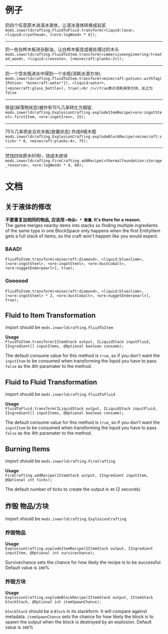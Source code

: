 # 例子

扔四个任意原木进凛冰液体，让凛冰液体转换成岩浆 `mods.inworldcrafting.FluidToFluid.transform(<liquid:lava>, <liquid:cryotheum>, [<ore:logWood> * 4]);`

* * *

扔一些白桦木板进杂酚油，让白桦木板变成被处理过的木头 `mods.inworldcrafting.FluidToItem.transform(<immersiveengineering:treated_wood>, <liquid:creosote>, [<minecraft:planks:2>]);`

* * *

扔一个空水瓶进水中得到一个水瓶(消耗水源方块). `mods.inworldcrafting.FluidToItem.transform(<minecraft:potion>.withTag({Potion: "minecraft:water"}), <liquid:water>, [<minecraft:glass_bottle>], true);<br />//true表示消耗液体方块，反之为false`

* * *

铁锭(掉落物状态)被炸有15%几率转化为钢锭.  
`mods.inworldcrafting.ExplosionCrafting.explodeItemRecipe(<ore:ingotSteel>.firstItem, <ore:ingotIron>, 15);`

* * *

75%几率把金合欢木板(放置状态) 炸成8根木棍 `mods.inworldcrafting.ExplosionCrafting.explodeBlockRecipe(<minecraft:stick> * 8, <minecraft:planks:4>, 75);`

* * *

焚烧四块原木60秒，烧成木炭块 `mods.inworldcrafting.FireCrafting.addRecipe(<thermalfoundation:storage_resource>, <ore:logWood> * 4, 60);`

# 文档

## 关于液体的修改

**不要重复加相同的物品, 应该用 `<物品> * 数量`. It's there for a reason.**  
The game merges nearby items into stacks so finding multiple ingredients of the same type in one BlockSpace only happens when the first EntityItem gets a full stack of items, so the craft won't happen like you would expect.

### BAAD!

`FluidToItem.transform(<minecraft:diamond>, <liquid:blueslime>, [<ore:ingotSteel>, <ore:ingotSteel>, <ore:dustCobalt>, <ore:nuggetEnderpearl>], true);`

### Goooood

`FluidToItem.transform(<minecraft:diamond>, <liquid:blueslime>, [<ore:ingotSteel> * 2, <ore:dustCobalt>, <ore:nuggetEnderpearl>], true);`

## Fluid to Item Transformation

import should be `mods.inworldcrafting.FluidToItem`

**Usage**  
`FluidToItem.transform(IItemStack output, ILiquidStack inputFluid, IIngredient[] inputItems, @Optional boolean consume);`

The default consume value for this method is `true`, so if you don't want the `inputItem` to be consumed when transforming the liquid you have to pass `false` as the 4th paramater to the method.

## Fluid to Fluid Transformation

import should be `mods.inworldcrafting.FluidToFluid`

**Usage**  
`FluidToFluid.transform(ILiquidStack output, ILiquidStack inputFluid, IIngredient[] inputItems, @Optional boolean consume);`

The default consume value for this method is `true`, so if you don't want the `inputItem` to be consumed when transforming the liquid you have to pass `false` as the 4th paramater to the method.

## Burning Items

import should be `mods.inworldcrafting.FireCrafting`

**Usage**  
`FireCrafting.addRecipe(IItemStack output, IIngredient inputItem, @Optional int ticks);`

The default number of ticks to create the output is `40` (2 seconds)

## 炸毁 物品/方块

import should be `mods.inworldcrafting.ExplosionCrafting`

### 炸毁物品

**Usage**  
`ExplosionCrafting.explodeItemRecipe(IItemStack output, IIngredient inputItem, @Optional int survicechance);`

Survivechance sets the chance for how likely the recipe is to be successful. Default value is `100`%

### 炸毁方块

**Usage**  
`ExplosionCrafting.explodeBlockRecipe(IItemStack output, IItemStack blockStack, @Optional int itemSpawnChance);`

`blockStack` should be a `Block` in its stackform. It will compare against metadata. `itemSpawnChance` sets the chance for how likely the block is to spawn the output when the block is destroyed by an explosion. Default value is `100`%